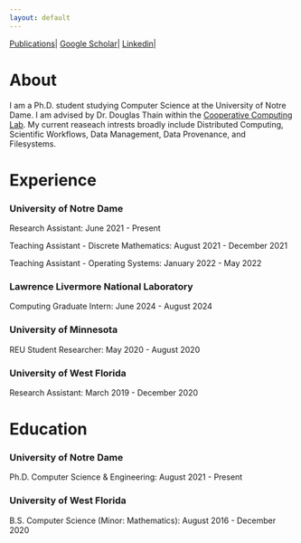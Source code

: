 ```yaml
---
layout: default
---
```


[Publications](./publications.html)|
[Google Scholar](https://scholar.google.com/citations?user=Zy8_mrwAAAAJ&hl=en)|
[Linkedin](https://www.linkedin.com/in/barry-sly-delgado-486b67134/)|

# About

I am a Ph.D. student studying Computer Science at the University of Notre Dame. I am advised by Dr. Douglas Thain within the [Cooperative Computing Lab](https://ccl.cse.nd.edu/). My current reaseach intrests broadly include Distributed Computing, Scientific Workflows, Data Management, Data Provenance, and Filesystems.

# Experience
### University of Notre Dame

Research Assistant: June 2021 - Present

Teaching Assistant - Discrete Mathematics: August 2021 - December 2021

Teaching Assistant - Operating Systems: January 2022 - May 2022

### Lawrence Livermore National Laboratory

Computing Graduate Intern: June 2024 - August 2024

### University of Minnesota

REU Student Researcher: May 2020 - August 2020

### University of West Florida
Research Assistant: March 2019 - December 2020


# Education 

### University of Notre Dame

Ph.D. Computer Science & Engineering: August 2021 - Present

### University of West Florida

B.S. Computer Science (Minor: Mathematics): August 2016 - December 2020


